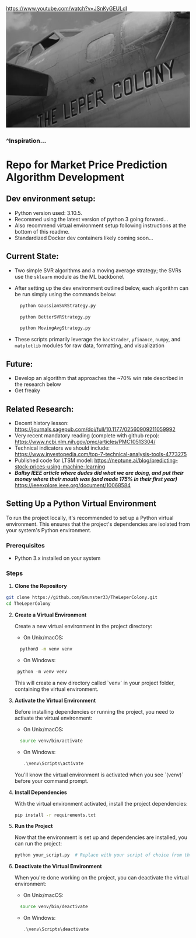 https://www.youtube.com/watch?v=JSnKyGEULdI
![Alt text](image.png)
### ^Inspiration...

# Repo for Market Price Prediction Algorithm Development

## Dev environment setup:
- Python version used: 3.10.5. 
- Recommed using the latest version of python 3 going forward...
- Also recommend virtual environment setup following instructions at the bottom of this readme.
- Standardized Docker dev containers likely coming soon...

## Current State:
- Two simple SVR algorithms and a moving average strategy; the SVRs use the `sklearn` module as the ML backbone\
- After setting up the dev environment outlined below, each algorithm can be run simply using the commands below:
   ```sh
     python GaussianSVRStrategy.py
   ```
   ```sh
     python BetterSVRStrategy.py
   ```
   ```sh
     python MovingAvgStrategy.py
   ```

- These scripts primarily leverage the `backtrader`, `yfinance`, `numpy`, and `matplotlib` modules for raw data, formatting, and visualization

## Future:
- Develop an algorithm that approaches the ~70% win rate described in the research below
- Get freaky

## Related Research:
- Decent history lesson: https://journals.sagepub.com/doi/full/10.1177/02560909211059992
- Very recent mandatory reading (complete with github repo): https://www.ncbi.nlm.nih.gov/pmc/articles/PMC10513304/
- Technical indicators we should include: https://www.investopedia.com/top-7-technical-analysis-tools-4773275
- Published code for LTSM model: https://neptune.ai/blog/predicting-stock-prices-using-machine-learning
- ***Ballsy IEEE article where dudes did what we are doing, and put their money where their mouth was (and made 175% in their first year)*** https://ieeexplore.ieee.org/document/10068584

## Setting Up a Python Virtual Environment

To run the project locally, it's recommended to set up a Python virtual environment. This ensures that the project's dependencies are isolated from your system's Python environment.

### Prerequisites

- Python 3.x installed on your system

### Steps

 1. **Clone the Repository**
   ```sh
   git clone https://github.com/Gmunster33/TheLeperColony.git
   cd TheLeperColony
   ```

2. **Create a Virtual Environment**

   Create a new virtual environment in the project directory:

   - On Unix/macOS:
   ```sh
     python3 -m venv venv
   ```

   - On Windows:
    ```powershell
     python -m venv venv
    ```

   This will create a new directory called \`venv\` in your project folder, containing the virtual environment.

3. **Activate the Virtual Environment**

   Before installing dependencies or running the project, you need to activate the virtual environment:

   - On Unix/macOS:

   ```sh
     source venv/bin/activate
   ```
   - On Windows:

     ```powershell
     .\venv\Scripts\activate
     ```

   You'll know the virtual environment is activated when you see \`(venv)\` before your command prompt.

4. **Install Dependencies**

   With the virtual environment activated, install the project dependencies:

   ```sh
   pip install -r requirements.txt
   ```

5. **Run the Project**

   Now that the environment is set up and dependencies are installed, you can run the project:

   ```sh
   python your_script.py  # Replace with your script of choice from this repo
   ```

6. **Deactivate the Virtual Environment**

   When you're done working on the project, you can deactivate the virtual environment:

    - On Unix/macOS:

   ```sh
     source venv/bin/deactivate
   ```
   - On Windows:

     ```powershell
     .\venv\Scripts\deactivate
     ```
